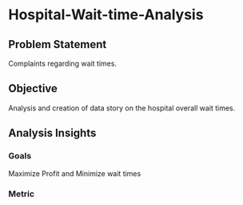 # Hospital-Wait-time-Analysis
## Problem Statement
Complaints regarding wait times.
## Objective
Analysis and creation of data story on the hospital overall wait times.
## Analysis Insights
### Goals
Maximize Profit and Minimize wait times 
### Metric


### 
